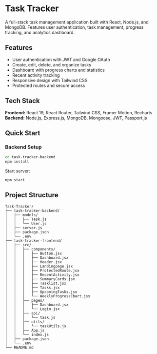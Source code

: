 # Task Tracker

A full-stack task management application built with React, Node.js, and MongoDB. Features user authentication, task management, progress tracking, and analytics dashboard.

## Features

- User authentication with JWT and Google OAuth
- Create, edit, delete, and organize tasks
- Dashboard with progress charts and statistics
- Recent activity tracking
- Responsive design with Tailwind CSS
- Protected routes and secure access

## Tech Stack

**Frontend:** React 19, React Router, Tailwind CSS, Framer Motion, Recharts  
**Backend:** Node.js, Express.js, MongoDB, Mongoose, JWT, Passport.js

## Quick Start

### Backend Setup

```bash
cd task-tracker-backend
npm install
```

Start server:

```bash
npm start
```


## Project Structure

```
Task-Tracker/
├── task-tracker-backend/
│   ├── models/
│   │   ├── Task.js
│   │   └── User.js
│   ├── server.js
│   ├── package.json
│   └── .env
├── task-tracker-frontend/
│   ├── src/
│   │   ├── components/
│   │   │   ├── Button.jsx
│   │   │   ├── Dashboard.jsx
│   │   │   ├── Header.jsx
│   │   │   ├── Landingpage.jsx
│   │   │   ├── ProtectedRoute.jsx
│   │   │   ├── RecentActivity.jsx
│   │   │   ├── SummaryCards.jsx
│   │   │   ├── Tasklist.jsx
│   │   │   ├── Tasks.jsx
│   │   │   ├── UpcomingTasks.jsx
│   │   │   └── WeeklyProgressChart.jsx
│   │   ├── pages/
│   │   │   ├── Dashboard.jsx
│   │   │   └── Login.jsx
│   │   ├── api/
│   │   │   └── task.js
│   │   ├── utils/
│   │   │   └── taskUtils.js
│   │   ├── App.js
│   │   └── index.js
│   ├── package.json
│   └── .env
└── README.md
```

